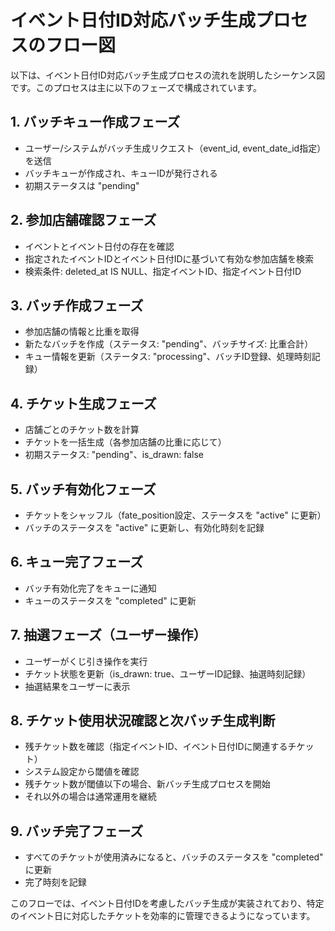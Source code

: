 # イベント日付ID対応バッチ生成プロセスのフロー図

以下は、イベント日付ID対応バッチ生成プロセスの流れを説明したシーケンス図です。このプロセスは主に以下のフェーズで構成されています。

## 1. バッチキュー作成フェーズ
- ユーザー/システムがバッチ生成リクエスト（event_id, event_date_id指定）を送信
- バッチキューが作成され、キューIDが発行される
- 初期ステータスは "pending"

## 2. 参加店舗確認フェーズ
- イベントとイベント日付の存在を確認
- 指定されたイベントIDとイベント日付IDに基づいて有効な参加店舗を検索
- 検索条件: deleted_at IS NULL、指定イベントID、指定イベント日付ID

## 3. バッチ作成フェーズ
- 参加店舗の情報と比重を取得
- 新たなバッチを作成（ステータス: "pending"、バッチサイズ: 比重合計）
- キュー情報を更新（ステータス: "processing"、バッチID登録、処理時刻記録）

## 4. チケット生成フェーズ
- 店舗ごとのチケット数を計算
- チケットを一括生成（各参加店舗の比重に応じて）
- 初期ステータス: "pending"、is_drawn: false

## 5. バッチ有効化フェーズ
- チケットをシャッフル（fate_position設定、ステータスを "active" に更新）
- バッチのステータスを "active" に更新し、有効化時刻を記録

## 6. キュー完了フェーズ
- バッチ有効化完了をキューに通知
- キューのステータスを "completed" に更新

## 7. 抽選フェーズ（ユーザー操作）
- ユーザーがくじ引き操作を実行
- チケット状態を更新（is_drawn: true、ユーザーID記録、抽選時刻記録）
- 抽選結果をユーザーに表示

## 8. チケット使用状況確認と次バッチ生成判断
- 残チケット数を確認（指定イベントID、イベント日付IDに関連するチケット）
- システム設定から閾値を確認
- 残チケット数が閾値以下の場合、新バッチ生成プロセスを開始
- それ以外の場合は通常運用を継続

## 9. バッチ完了フェーズ
- すべてのチケットが使用済みになると、バッチのステータスを "completed" に更新
- 完了時刻を記録

このフローでは、イベント日付IDを考慮したバッチ生成が実装されており、特定のイベント日に対応したチケットを効率的に管理できるようになっています。